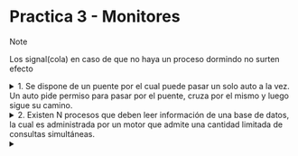 # Practica 3 - Monitores
> [!NOTE]
> Los signal(cola) en caso de que no haya un proceso dormindo no surten efecto
<details>
  <summary>1. Se dispone de un puente por el cual puede pasar un solo auto a la vez. Un auto pide permiso para pasar por el puente, cruza por el mismo y luego sigue su camino.</summary>

  ``` java
    Monitor  Puente 
    cond cola;  
    int cant= 0; 
 
    Procedure entrarPuente () 
         while ( cant > 0) wait (cola); 
         cant = cant + 1;    
    end; 
 
    Procedure salirPuente () 
        cant = cant – 1; 
        signal(cola); 
    end; 
End Monitor;  
 
Process Auto [a:1..M] 
   Puente. entrarPuente (a); 
   “el auto cruza el puente” 
   Puente. salirPuente(a); 
End Process; 

  ```
<details>
  <summary>A) ¿El código funciona correctamente?
Justifique su respuesta</summary>

  Este es el contenido que se oculta hasta que haces clic. Puedes agregar texto, imágenes o incluso código aquí.

</details>
<details>
  <summary>B) ¿Se podría simplificar el programa? ¿Sin
monitor? ¿Menos procedimientos? ¿Sin
variable condition? En caso afirmativo,
rescriba el código</summary>

  Este es el contenido que se oculta hasta que haces clic. Puedes agregar texto, imágenes o incluso código aquí.

</details>
<details>
  <summary>C)¿La solución original respeta el orden de
llegada de los vehículos? Si rescribió el código
en el punto b), ¿esa solución respeta el orden
de llegada?</summary>

  Este es el contenido que se oculta hasta que haces clic. Puedes agregar texto, imágenes o incluso código aquí.

</details>
</details>

<details>
    <summary>2. Existen N procesos que deben leer información de una base de datos, la cual es administrada por un motor que admite una cantidad limitada de consultas simultáneas.</summary>
    <details>
    <summary>a) Analice el problema y defina qué procesos, recursos y monitores serán necesarios/convenientes,  además  de  las  posibles  sincronizaciones  requeridas  para resolver el problema.</summary>
    </details>
    <details>
    <summary>b) Implemente el acceso a la base por parte de los procesos, sabiendo que el motor de base de datos puede atender a lo sumo 5 consultas de lectura simultáneas.</summary>    
    </details>

</details>



<details>
    <summary></summary>
</details>